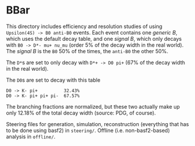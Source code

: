 # BBar
This directory includes efficiency and resolution studies of using
`Upsilon(4S) -> B0 anti-B0` events. Each event contains one _generic B_, which
uses the default decay table, and one _signal B_, which only decays with
`B0 -> D*- mu+ nu_mu` (order 5% of the decay width in the real world). The
_signal B_ is the `B0` 50% of the times, the `anti-B0` the other 50%.

The `D*`s are set to only decay with `D*+ -> D0 pi+` (67% of the decay width in
the real world).

The `D0`s are set to decay with this table
```
D0 -> K- pi+          32.43%
D0 -> K- pi+ pi+ pi-  67.57%
```
The branching fractions are normalized, but these two actually make up only
12.18% of the total decay width (source: PDG, of course).

Steering files for generation, simulation, reconstruction (everything that has
to be done using basf2) in `steering/`. Offline (i.e. non-basf2-based) analysis
in `offline/`.
